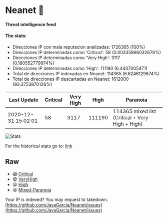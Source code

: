 # Neanet :hocho:
#### Threat intelligence feed
#### The stats:

- Direcciones IP con mala reputacion analizadas: 1726365 (100%)
- Direcciones IP determinadas como 'Critical':  58 (0.00335966032676%)
- Direcciones IP determinadas como 'Very High':  3117 (0.180552779974%)
- Direcciones IP determinadas como 'High':  111190 (6.4407005471)
- Total de direcciones IP indexadas en Neanet:  114365 (6.6246129874%)
- Total de direcciones IP descartadas en Neanet:  1612000 (93.3753870126%)

| Last Update | Critical | Very High | High | Paranoia |
| --- | --- | --- | --- | --- |
| 2020-12-31 15:02:01 | 58 | 3117 | 111190 | 114365 mixed list (Critical + Very High + High)|

![Stats](https://docs.google.com/spreadsheets/d/e/2PACX-1vSnaNMIXVabIpDJjufMlzH7poXnshF3mgd8Is1g9ytUEzVsP5my4Trn8f-xkoLLQ38xpL3HtmUexLo6/pubchart?oid=501124687&format=image)

For the historical stats go to: [link](/stats.csv)
## Raw
- :scream: [Critical](https://raw.githubusercontent.com/JavaGarcia/Neanet/master/blacklists/neanet_critical.txt)
- :fearful: [VeryHigh](https://raw.githubusercontent.com/JavaGarcia/Neanet/master/blacklists/neanet_veryHigh.txtt)
- :frowning: [High](https://raw.githubusercontent.com/JavaGarcia/Neanet/master/blacklists/neanet_high.txt)
- :dizzy_face: [Mixed-Paranoia](https://raw.githubusercontent.com/JavaGarcia/Neanet/master/blacklists/neanet_all.txt)


Your IP is indexed? You may request to takedown. [https://github.com/JavaGarcia/Neanet/issues](https://github.com/JavaGarcia/Neanet/issues)






































































































































































































































































































































































































































































































































































































































































































































































































































































































































































































































































































































































































































































































































































































































































































































































































































































































































































































































































































































































































































































































































































































































































































































































































































































































































































































































































































































































































































































































































































































































































































































































































































































































